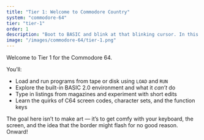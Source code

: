 ```yaml
---
title: "Tier 1: Welcome to Commodore Country"
system: "commodore-64"
tier: "tier-1"
order: 1
description: "Boot to BASIC and blink at that blinking cursor. In this tier, you’ll load games, type in listings, and feel the 38911 bytes of free RAM stretching ahead of you."
image: "/images/commodore-64/tier-1.png"
---
```


Welcome to Tier 1 for the Commodore 64.

You’ll:
- Load and run programs from tape or disk using `LOAD` and `RUN`
- Explore the built-in BASIC 2.0 environment and what it *can’t* do
- Type in listings from magazines and experiment with short edits
- Learn the quirks of C64 screen codes, character sets, and the function keys

The goal here isn’t to make art — it’s to get comfy with your keyboard, the screen, and the idea that the border might flash for no good reason. Onward!
